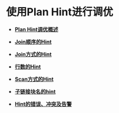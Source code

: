 # 使用Plan Hint进行调优<a name="ZH-CN_TOPIC_0245374566"></a>

-   **[Plan Hint调优概述](Plan-Hint调优概述.md)**  

-   **[Join顺序的Hint](Join顺序的Hint.md)**  

-   **[Join方式的Hint](Join方式的Hint.md)**  

-   **[行数的Hint](行数的Hint.md)**  

-   **[Scan方式的Hint](Scan方式的Hint.md)**  

-   **[子链接块名的hint](子链接块名的hint.md)**  

-   **[Hint的错误、冲突及告警](Hint的错误-冲突及告警.md)**  


